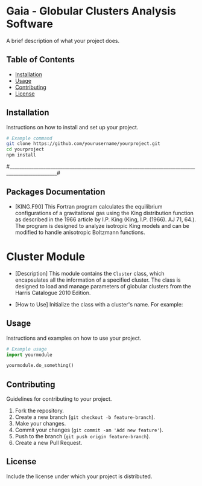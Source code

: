 
# Gaia - Globular Clusters Analysis Software

A brief description of what your project does.

## Table of Contents

- [Installation](#installation)
- [Usage](#usage)
- [Contributing](#contributing)
- [License](#license)

## Installation

Instructions on how to install and set up your project.

```bash
# Example command
git clone https://github.com/yourusername/yourproject.git
cd yourproject
npm install
```
#__________________________________________________________________________________________________#
## Packages Documentation

- [KING.F90] This Fortran program calculates the equilibrium configurations of a gravitational gas using the King distribution function as described in the 1966 article by I.P. King (King, I.P. (1966). AJ 71, 64.). The program is designed to analyze isotropic King models and can be modified to handle anisotropic Boltzmann functions.

# Cluster Module

- [Description]
This module contains the `Cluster` class, which encapsulates all the information of a specified cluster. The class is designed to load and manage parameters of globular clusters from the Harris Catalogue 2010 Edition.

- [How to Use]
Initialize the class with a cluster's name. For example:


## Usage

Instructions and examples on how to use your project.

```python
# Example usage
import yourmodule

yourmodule.do_something()
```

## Contributing

Guidelines for contributing to your project.

1. Fork the repository.
2. Create a new branch (`git checkout -b feature-branch`).
3. Make your changes.
4. Commit your changes (`git commit -am 'Add new feature'`).
5. Push to the branch (`git push origin feature-branch`).
6. Create a new Pull Request.

## License

Include the license under which your project is distributed.
